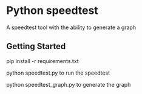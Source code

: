 # Python speedtest  

A speedtest tool with the ability to generate a graph

## Getting Started

pip install -r requirements.txt

python speedtest.py to run the speedtest

python speedtest_graph.py to generate the graph 


